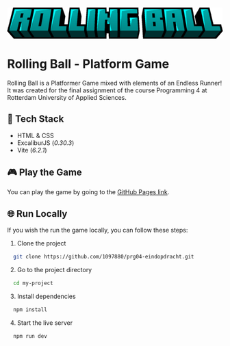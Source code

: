 ![Logo](https://github.com/1097880/prg04-eindopdracht/blob/main/public/images/logo.png?raw=true)



# Rolling Ball - Platform Game

Rolling Ball is a Platformer Game mixed with elements of an Endless Runner! It was created for the final assignment of the course Programming 4 at Rotterdam University of Applied Sciences. 



## 🤖 Tech Stack

- HTML & CSS
- ExcaliburJS (*0.30.3*)
- Vite (*6.2.1*)


## 🎮 Play the Game

You can play the game by going to the [GitHub Pages link](https://1097880.github.io/prg04-eindopdracht/).


## 🌐 Run Locally

If you wish the run the game locally, you can follow these steps:

1. Clone the project

```bash
  git clone https://github.com/1097880/prg04-eindopdracht.git
```

2. Go to the project directory

```bash
  cd my-project
```

3. Install dependencies

```bash
  npm install
```

4. Start the live server

```bash
  npm run dev
```
